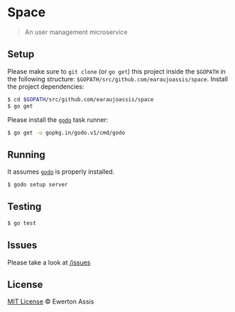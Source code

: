 # Space

> An user management microservice

## Setup

Please make sure to `git clone` (or `go get`) this project inside the `$GOPATH`
in the following structure: `$GOPATH/src/github.com/earaujoassis/space`. Install
the project dependencies:

```sh
$ cd $GOPATH/src/github.com/earaujoassis/space
$ go get
```

Please install the [`godo`](https://github.com/go-godo/godo) task runner:

```sh
$ go get -u gopkg.in/godo.v1/cmd/godo
```

## Running

It assumes [`godo`](https://github.com/go-godo/godo) is properly installed.

```sh
$ godo setup server
```

## Testing

```sh
$ go test
```

## Issues

Please take a look at [/issues](https://github.com/earaujoassis/space/issues)

## License

[MIT License](http://earaujoassis.mit-license.org/) &copy; Ewerton Assis
